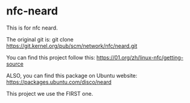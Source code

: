 # nfc-neard

This is for nfc neard.

The original git is:
git clone https://git.kernel.org/pub/scm/network/nfc/neard.git

You can find this project follow this:
https://01.org/zh/linux-nfc/getting-source

ALSO, you can find this package on Ubuntu website:
https://packages.ubuntu.com/disco/neard

This project we use the FIRST one.